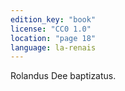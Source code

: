 ```yaml
---
edition_key: "book"
license: "CC0 1.0"
location: "page 18"
language: la-renais
---
```

Rolandus Dee baptizatus.
